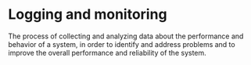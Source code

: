 # Logging and monitoring

The process of collecting and analyzing data about the performance and behavior of a system, in order to identify and address problems and to improve the overall performance and reliability of the system.
